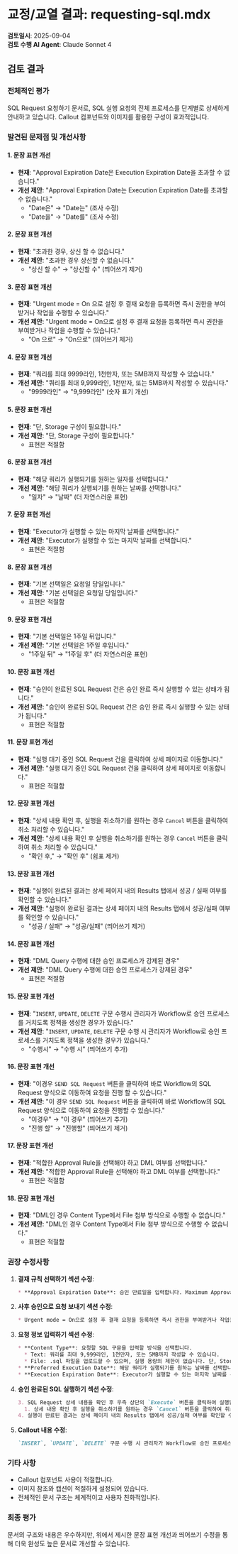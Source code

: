 # 교정/교열 결과: requesting-sql.mdx

**검토일시**: 2025-09-04  
**검토 수행 AI Agent**: Claude Sonnet 4

## 검토 결과

### 전체적인 평가
SQL Request 요청하기 문서로, SQL 실행 요청의 전체 프로세스를 단계별로 상세하게 안내하고 있습니다. Callout 컴포넌트와 이미지를 활용한 구성이 효과적입니다.

### 발견된 문제점 및 개선사항

#### 1. 문장 표현 개선
- **현재**: "Approval Expiration Date은 Execution Expiration Date을 초과할 수 없습니다."
- **개선 제안**: "Approval Expiration Date는 Execution Expiration Date를 초과할 수 없습니다."
  - "Date은" → "Date는" (조사 수정)
  - "Date을" → "Date를" (조사 수정)

#### 2. 문장 표현 개선
- **현재**: "초과한 경우, 상신 할 수 없습니다."
- **개선 제안**: "초과한 경우 상신할 수 없습니다."
  - "상신 할 수" → "상신할 수" (띄어쓰기 제거)

#### 3. 문장 표현 개선
- **현재**: "Urgent mode = On 으로 설정 후 결재 요청을 등록하면 즉시 권한을 부여받거나 작업을 수행할 수 있습니다."
- **개선 제안**: "Urgent mode = On으로 설정 후 결재 요청을 등록하면 즉시 권한을 부여받거나 작업을 수행할 수 있습니다."
  - "On 으로" → "On으로" (띄어쓰기 제거)

#### 4. 문장 표현 개선
- **현재**: "쿼리를 최대 9999라인, 1천만자, 또는 5MB까지 작성할 수 있습니다."
- **개선 제안**: "쿼리를 최대 9,999라인, 1천만자, 또는 5MB까지 작성할 수 있습니다."
  - "9999라인" → "9,999라인" (숫자 표기 개선)

#### 5. 문장 표현 개선
- **현재**: "단, Storage 구성이 필요합니다."
- **개선 제안**: "단, Storage 구성이 필요합니다."
  - 표현은 적절함

#### 6. 문장 표현 개선
- **현재**: "해당 쿼리가 실행되기를 원하는 일자를 선택합니다."
- **개선 제안**: "해당 쿼리가 실행되기를 원하는 날짜를 선택합니다."
  - "일자" → "날짜" (더 자연스러운 표현)

#### 7. 문장 표현 개선
- **현재**: "Executor가 실행할 수 있는 마지막 날짜를 선택합니다."
- **개선 제안**: "Executor가 실행할 수 있는 마지막 날짜를 선택합니다."
  - 표현은 적절함

#### 8. 문장 표현 개선
- **현재**: "기본 선택일은 요청일 당일입니다."
- **개선 제안**: "기본 선택일은 요청일 당일입니다."
  - 표현은 적절함

#### 9. 문장 표현 개선
- **현재**: "기본 선택일은 1주일 뒤입니다."
- **개선 제안**: "기본 선택일은 1주일 후입니다."
  - "1주일 뒤" → "1주일 후" (더 자연스러운 표현)

#### 10. 문장 표현 개선
- **현재**: "승인이 완료된 SQL Request 건은 승인 완료 즉시 실행할 수 있는 상태가 됩니다."
- **개선 제안**: "승인이 완료된 SQL Request 건은 승인 완료 즉시 실행할 수 있는 상태가 됩니다."
  - 표현은 적절함

#### 11. 문장 표현 개선
- **현재**: "실행 대기 중인 SQL Request 건을 클릭하여 상세 페이지로 이동합니다."
- **개선 제안**: "실행 대기 중인 SQL Request 건을 클릭하여 상세 페이지로 이동합니다."
  - 표현은 적절함

#### 12. 문장 표현 개선
- **현재**: "상세 내용 확인 후, 실행을 취소하기를 원하는 경우 `Cancel` 버튼을 클릭하여 취소 처리할 수 있습니다."
- **개선 제안**: "상세 내용 확인 후 실행을 취소하기를 원하는 경우 `Cancel` 버튼을 클릭하여 취소 처리할 수 있습니다."
  - "확인 후," → "확인 후" (쉼표 제거)

#### 13. 문장 표현 개선
- **현재**: "실행이 완료된 결과는 상세 페이지 내의 Results 탭에서 성공 / 실패 여부를 확인할 수 있습니다."
- **개선 제안**: "실행이 완료된 결과는 상세 페이지 내의 Results 탭에서 성공/실패 여부를 확인할 수 있습니다."
  - "성공 / 실패" → "성공/실패" (띄어쓰기 제거)

#### 14. 문장 표현 개선
- **현재**: "DML Query 수행에 대한 승인 프로세스가 강제된 경우"
- **개선 제안**: "DML Query 수행에 대한 승인 프로세스가 강제된 경우"
  - 표현은 적절함

#### 15. 문장 표현 개선
- **현재**: "`INSERT`, `UPDATE`, `DELETE` 구문 수행시 관리자가 Workflow로 승인 프로세스를 거치도록 정책을 생성한 경우가 있습니다."
- **개선 제안**: "`INSERT`, `UPDATE`, `DELETE` 구문 수행 시 관리자가 Workflow로 승인 프로세스를 거치도록 정책을 생성한 경우가 있습니다."
  - "수행시" → "수행 시" (띄어쓰기 추가)

#### 16. 문장 표현 개선
- **현재**: "이경우 `SEND SQL Request` 버튼을 클릭하여 바로 Workflow의 SQL Request 양식으로 이동하여 요청을 진행 할 수 있습니다."
- **개선 제안**: "이 경우 `SEND SQL Request` 버튼을 클릭하여 바로 Workflow의 SQL Request 양식으로 이동하여 요청을 진행할 수 있습니다."
  - "이경우" → "이 경우" (띄어쓰기 추가)
  - "진행 할" → "진행할" (띄어쓰기 제거)

#### 17. 문장 표현 개선
- **현재**: "적합한 Approval Rule을 선택해야 하고 DML 여부를 선택합니다."
- **개선 제안**: "적합한 Approval Rule을 선택해야 하고 DML 여부를 선택합니다."
  - 표현은 적절함

#### 18. 문장 표현 개선
- **현재**: "DML인 경우 Content Type에서 File 첨부 방식으로 수행할 수 없습니다."
- **개선 제안**: "DML인 경우 Content Type에서 File 첨부 방식으로 수행할 수 없습니다."
  - 표현은 적절함

### 권장 수정사항

1. **결재 규칙 선택하기 섹션 수정**:
   ```markdown
   * **Approval Expiration Date**: 승인 만료일을 입력합니다. Maximum Approval Duration을 통해 최대값을 설정할 수 있습니다. Approval Expiration Date는 Execution Expiration Date를 초과할 수 없습니다. 초과한 경우 상신할 수 없습니다.
   ```

2. **사후 승인으로 요청 보내기 섹션 수정**:
   ```markdown
   * Urgent mode = On으로 설정 후 결재 요청을 등록하면 즉시 권한을 부여받거나 작업을 수행할 수 있습니다.
   ```

3. **요청 정보 입력하기 섹션 수정**:
   ```markdown
   * **Content Type**: 요청할 SQL 구문을 입력할 방식을 선택합니다.
     * Text: 쿼리를 최대 9,999라인, 1천만자, 또는 5MB까지 작성할 수 있습니다.
     * File: .sql 파일을 업로드할 수 있으며, 실행 용량의 제한이 없습니다. 단, Storage 구성이 필요합니다.
   * **Preferred Execution Date**: 해당 쿼리가 실행되기를 원하는 날짜를 선택합니다. 기본 선택일은 요청일 당일입니다.
   * **Execution Expiration Date**: Executor가 실행할 수 있는 마지막 날짜를 선택합니다. 기본 선택일은 1주일 후입니다.
   ```

4. **승인 완료된 SQL 실행하기 섹션 수정**:
   ```markdown
   3. SQL Request 상세 내용을 확인 후 우측 상단의 `Execute` 버튼을 클릭하여 실행합니다.
     1. 상세 내용 확인 후 실행을 취소하기를 원하는 경우 `Cancel` 버튼을 클릭하여 취소 처리할 수 있습니다.
   4. 실행이 완료된 결과는 상세 페이지 내의 Results 탭에서 성공/실패 여부를 확인할 수 있습니다.
   ```

5. **Callout 내용 수정**:
   ```markdown
   `INSERT`, `UPDATE`, `DELETE` 구문 수행 시 관리자가 Workflow로 승인 프로세스를 거치도록 정책을 생성한 경우가 있습니다. 이 경우 `SEND SQL Request` 버튼을 클릭하여 바로 Workflow의 SQL Request 양식으로 이동하여 요청을 진행할 수 있습니다.
   ```

### 기타 사항
- Callout 컴포넌트 사용이 적절합니다.
- 이미지 참조와 캡션이 적절하게 설정되어 있습니다.
- 전체적인 문서 구조는 체계적이고 사용자 친화적입니다.

### 최종 평가
문서의 구조와 내용은 우수하지만, 위에서 제시한 문장 표현 개선과 띄어쓰기 수정을 통해 더욱 완성도 높은 문서로 개선할 수 있습니다.
